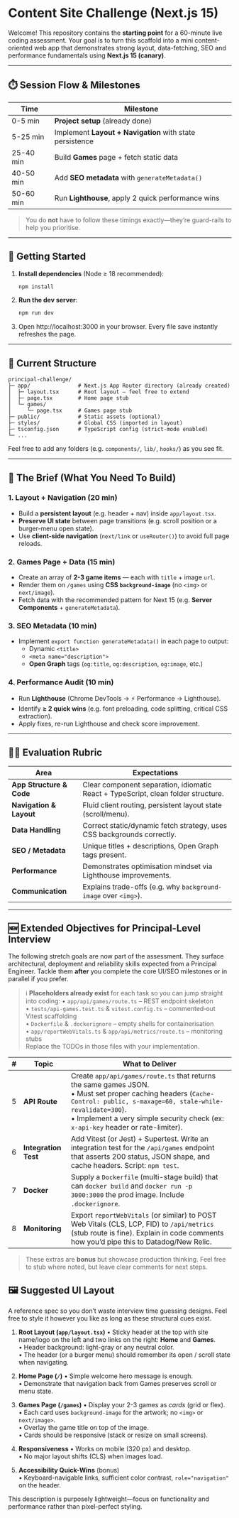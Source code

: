 # Content Site Challenge (Next.js 15)

Welcome! This repository contains the **starting point** for a 60-minute live coding assessment.
Your goal is to turn this scaffold into a mini content-oriented web app that demonstrates strong
layout, data-fetching, SEO and performance fundamentals using **Next.js 15 (canary)**.

---

## ⏱️ Session Flow & Milestones

| Time | Milestone |
|------|-----------|
| 0-5 min  | **Project setup** (already done) |
| 5-25 min | Implement **Layout + Navigation** with state persistence |
| 25-40 min | Build **Games** page + fetch static data |
| 40-50 min | Add **SEO metadata** with `generateMetadata()` |
| 50-60 min | Run **Lighthouse**, apply 2 quick performance wins |

> You do **not** have to follow these timings exactly—they’re guard-rails to help you prioritise.

---

## 🚀 Getting Started

1. **Install dependencies** (Node ≥ 18 recommended):

   ```bash
   npm install
   ```

2. **Run the dev server**:

   ```bash
   npm run dev
   ```

3. Open http://localhost:3000 in your browser. Every file save instantly refreshes the page.

---

## 📂 Current Structure

```
principal-challenge/
├─ app/               # Next.js App Router directory (already created)
│  ├─ layout.tsx      # Root layout – feel free to extend
│  ├─ page.tsx        # Home page stub
│  └─ games/
│     └─ page.tsx     # Games page stub
├─ public/            # Static assets (optional)
├─ styles/            # Global CSS (imported in layout)
├─ tsconfig.json      # TypeScript config (strict-mode enabled)
└─ ...
```

Feel free to add any folders (e.g. `components/`, `lib/`, `hooks/`) as you see fit.

---

## 🎯 The Brief (What You Need To Build)

### 1. Layout + Navigation (20 min)

* Build a **persistent layout** (e.g. header + nav) inside `app/layout.tsx`.
* **Preserve UI state** between page transitions (e.g. scroll position or a burger-menu open state).
* Use **client-side navigation** (`next/link` or `useRouter()`) to avoid full page reloads.

### 2. Games Page + Data (15 min)

* Create an array of **2-3 game items** — each with `title` + image `url`.
* Render them on `/games` using **CSS `background-image`** (no `<img>` or `next/image`).
* Fetch data with the recommended pattern for Next 15 (e.g. **Server Components** + `generateMetadata`).

### 3. SEO Metadata (10 min)

* Implement `export function generateMetadata()` in each page to output:
  * Dynamic `<title>`
  * `<meta name="description">`
  * **Open Graph** tags (`og:title`, `og:description`, `og:image`, etc.)

### 4. Performance Audit (10 min)

* Run **Lighthouse** (Chrome DevTools → ⚡ Performance → Lighthouse).
* Identify **≥ 2 quick wins** (e.g. font preloading, code splitting, critical CSS extraction).
* Apply fixes, re-run Lighthouse and check score improvement.

---

## 🧑‍⚖️ Evaluation Rubric

| Area | Expectations |
|------|--------------|
| **App Structure & Code** | Clear component separation, idiomatic React + TypeScript, clean folder structure. |
| **Navigation & Layout** | Fluid client routing, persistent layout state (scroll/menu). |
| **Data Handling** | Correct static/dynamic fetch strategy, uses CSS backgrounds correctly. |
| **SEO / Metadata** | Unique titles + descriptions, Open Graph tags present. |
| **Performance** | Demonstrates optimisation mindset via Lighthouse improvements. |
| **Communication** | Explains trade-offs (e.g. why `background-image` over `<img>`). |

---

## 🆕 Extended Objectives for Principal-Level Interview

The following stretch goals are now part of the assessment. They surface architectural,
deployment and reliability skills expected from a Principal Engineer. Tackle them **after** you
complete the core UI/SEO milestones or in parallel if you prefer.

> ℹ️  **Placeholders already exist** for each task so you can jump straight into coding:
> • `app/api/games/route.ts` – REST endpoint skeleton  
> • `tests/api-games.test.ts` & `vitest.config.ts` – commented‐out Vitest scaffolding  
> • `Dockerfile` & `.dockerignore` – empty shells for containerisation  
> • `app/reportWebVitals.ts` & `app/api/metrics/route.ts` – monitoring stubs  
> Replace the TODOs in those files with your implementation.

| # | Topic | What to Deliver |
|---|-------|-----------------|
| 5 | **API Route** | Create `app/api/games/route.ts` that returns the same games JSON.<br/>• Must set proper caching headers (`Cache-Control: public, s-maxage=60, stale-while-revalidate=300`).<br/>• Implement a very simple security check (ex: `x-api-key` header or rate-limiter). |
| 6 | **Integration Test** | Add Vitest (or Jest) + Supertest. Write an integration test for the `/api/games` endpoint that asserts 200 status, JSON shape, and cache headers. Script: `npm test`. |
| 7 | **Docker** | Supply a `Dockerfile` (multi-stage build) that can `docker build` and `docker run -p 3000:3000` the prod image. Include `.dockerignore`. |
| 8 | **Monitoring** | Export `reportWebVitals` (or similar) to POST Web Vitals (CLS, LCP, FID) to `/api/metrics` (stub route is fine). Explain in code comments how you’d pipe this to Datadog/New Relic. |

> These extras are **bonus** but showcase production thinking. Feel free to stub where noted, but leave clear comments for next steps.

## 🖼️  Suggested UI Layout

A reference spec so you don’t waste interview time guessing designs. Feel free to style it however you like as long as these structural cues exist.

1. **Root Layout (`app/layout.tsx`)**
   • Sticky header at the top with site name/logo on the left and two links on the right: **Home** and **Games**.  
   • Header background: light-gray or any neutral color.  
   • The header (or a burger menu) should remember its open / scroll state when navigating.

2. **Home Page (`/`)**
   • Simple welcome hero message is enough.  
   • Demonstrate that navigation back from Games preserves scroll or menu state.

3. **Games Page (`/games`)**
   • Display your 2-3 games as *cards* (grid or flex).  
   • Each card uses `background-image` for the artwork; no `<img>` or `next/image>`.  
   • Overlay the game title on top of the image.  
   • Cards should be responsive (stack or resize on small screens).

4. **Responsiveness**
   • Works on mobile (320 px) and desktop.  
   • No major layout shifts (CLS) when images load.

5. **Accessibility Quick-Wins** (bonus)  
   • Keyboard-navigable links, sufficient color contrast, `role="navigation"` on the header.

This description is purposely lightweight—focus on functionality and performance rather than pixel-perfect styling.
